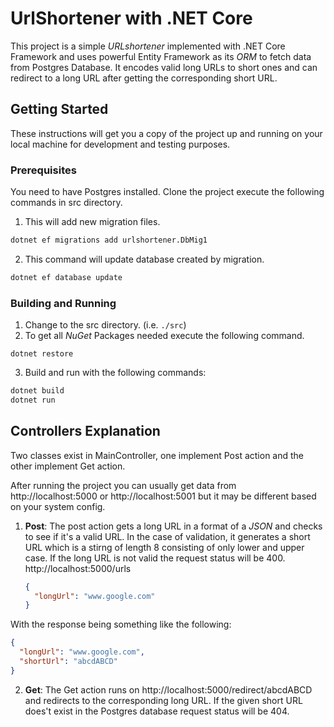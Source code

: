 
# UrlShortener with .NET Core

This project is a simple *URLshortener* implemented with .NET Core Framework and uses powerful Entity Framework as its *ORM* to fetch data from Postgres Database. It encodes valid long URLs to short ones and can redirect to a long URL after getting the corresponding short URL.

## Getting Started

These instructions will get you a copy of the project up and running on your local machine for development and testing purposes. 

### Prerequisites

You need to have Postgres installed. Clone the project execute the following commands in src directory.

1. This will add new migration files.

```bash
dotnet ef migrations add urlshortener.DbMig1
```

2. This command will update database created by migration.

```bash
dotnet ef database update
```



### Building and Running

1. Change to the src directory. (i.e. `./src`)
2. To get all *NuGet* Packages needed execute the following command.

```
dotnet restore
```

3. Build and run with the following commands:
```bash
dotnet build
dotnet run
```



## Controllers Explanation

Two classes exist in MainController, one implement Post action and the other implement Get action.

After running the project you can usually get data from http://localhost:5000 or http://localhost:5001 but it may be different based on your system config.

1. **Post**: The post action gets a long URL in a format of a *JSON* and checks to see if it's a valid URL. In the case of validation, it generates a short URL which is a stirng of length 8 consisting of only lower and upper case. If the long URL is not valid the request status will be 400.  http://localhost:5000/urls

   ```json
   {
     "longUrl": "www.google.com"
   }
   ```

With the response being something like the following:

   ```json
   {
     "longUrl": "www.google.com",
     "shortUrl": "abcdABCD"
   }
   ```

   2. **Get**: The Get action runs on http://localhost:5000/redirect/abcdABCD and redirects to the corresponding long URL. If the given short URL does't exist in the Postgres database request status will be 404.